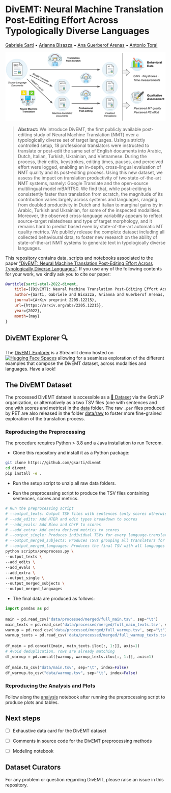 # DivEMT: Neural Machine Translation Post-Editing Effort Across Typologically Diverse Languages

[Gabriele Sarti](https://gsarti.com) • [Arianna Bisazza](https://www.cs.rug.nl/~bisazza/) • [Ana Guerberof Arenas](https://scholar.google.com/citations?user=i6bqaTsAAAAJ) • [Antonio Toral](https://antoniotor.al/)

![DivEMT Annotation Pipeline](img/divemt.png)

> **Abstract:** We introduce DivEMT, the first publicly available post-editing study of Neural Machine Translation (NMT) over a typologically diverse set of target languages. Using a strictly controlled setup, 18 professional translators were instructed to translate or post-edit the same set of English documents into Arabic, Dutch, Italian, Turkish, Ukrainian, and Vietnamese. During the process, their edits, keystrokes, editing times, pauses, and perceived effort were logged, enabling an in-depth, cross-lingual evaluation of NMT quality and its post-editing process.
Using this new dataset, we assess the impact on translation productivity of two state-of-the-art NMT systems, namely: Google Translate and the open-source multilingual model mBART50. We find that, while post-editing is consistently faster than translation from scratch, the magnitude of its contribution varies largely across systems and languages, ranging from doubled productivity in Dutch and Italian to marginal gains by in Arabic, Turkish and Ukrainian, for some of the inspected modalities. Moreover, the observed cross-language variability appears to reflect source-target relatedness and type of target morphology, and it remains hard to predict based even by state-of-the-art automatic MT quality metrics. We publicly release the complete dataset including all collected behavioural data, to foster new research on the ability of state-of-the-art NMT systems to generate text in typologically diverse languages.

This repository contains data, scripts and notebooks associated to the paper ["DivEMT: Neural Machine Translation Post-Editing Effort Across Typologically Diverse Languages"](https://arxiv.org/abs/2205.12215). If you use any of the following contents for your work, we kindly ask you to cite our paper:

```bibtex
@article{sarti-etal-2022-divemt,
    title={{DivEMT}: Neural Machine Translation Post-Editing Effort Across Typologically Diverse Languages},
    author={Sarti, Gabriele and Bisazza, Arianna and Guerberof Arenas, Ana and Toral, Antonio},
    journal={ArXiv preprint 2205.12215},
    url={https://arxiv.org/abs/2205.12215},
    year={2022},
    month={may}
}
```


## DivEMT Explorer :mag:

The [DivEMT Explorer](https://huggingface.co/spaces/GroNLP/divemt-explorer) is a Streamlit demo hosted on [![Hugging Face Spaces](https://img.shields.io/badge/%F0%9F%A4%97%20Hugging%20Face-Spaces-blue)](https://huggingface.co/spaces/it5/it5-demo) allowing for a seamless exploration of the different examples that compose the DivEMT dataset, across modalities and languages. Have a look!

## The DivEMT Dataset

The processed DivEMT dataset is accessible as a [🤗 Dataset](https://huggingface.co/datasets/GroNLP/divemt) via the GroNLP organization, or alternatively as a two TSV files (one with sentences and one with scores and metrics) in the [data](data/) folder. The raw `.per` files produced by PET are also released in the folder [data/raw](data/raw) to foster more fine-grained exploration of the translation process.

### Reproducing the Preprocessing

The procedure requires Python > 3.8 and a Java installation to run Tercom.

- Clone this repository and install it as a Python package:

```bash
git clone https://github.com/gsarti/divemt
cd divemt
pip install -e .
```

- Run the setup script to unzip all raw data folders.

- Run the preprocessing script to produce the TSV files containing sentences, scores and metrics.

```bash
# Run the preprocessing script
# --output_texts: Output TSV files with sentences (only scores otherwise)
# --add_edits: Add HTER and edit types breakdown to scores
# --add_evals: Add Bleu and ChrF to scores
# --add_extra: Add extra derived metrics to scores
# --output_single: Produces individual TSVs for every language-translator pair in the respective language folders
# --output_merged_subjects: Produces TSVs grouping all translators for every given language
# --output_merged_languages: Produces the final TSV with all languages and translators
python scripts/preprocess.py \
--output_texts \
--add_edits \
--add_evals \
--add_extra \
--output_single \
--output_merged_subjects \
--output_merged_languages
```

- The final data are produced as follows:

```python
import pandas as pd

main = pd.read_csv('data/processed/merged/full_main.tsv', sep="\t")
main_texts = pd.read_csv('data/processed/merged/full_main_texts.tsv', sep="\t")
warmup = pd.read_csv('data/processed/merged/full_warmup.tsv', sep="\t")
warmup_texts = pd.read_csv('data/processed/merged/full_warmup_texts.tsv', sep="\t")

df_main = pd.concat([main, main_texts.iloc[:, 1:]], axis=1)
# Avoid deduplication, rows are already matching
df_warmup = pd.concat([warmup, warmup_texts.iloc[:, 1:]], axis=1)

df_main.to_csv("data/main.tsv", sep="\t", index=False)
df_warmup.to_csv("data/warmup.tsv", sep="\t", index=False)
```

### Reproducing the Analysis and Plots

Follow along the [analysis](notebooks/analysis.ipynb) notebook after running the preprocessing script to produce plots and tables.

## Next steps

- [ ] Exhaustive data card for the DivEMT dataset

- [ ] Comments in source code for the DivEMT preprocessing methods

- [ ] Modeling notebook


## Dataset Curators

For any problem or question regarding DivEMT, please raise an issue in this repository.
